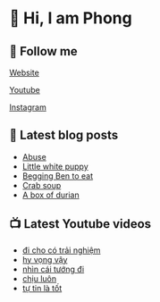# 👋 Hi, I am Phong

## 🔗 Follow me

[Website](https://phongever.xyz "Website")

[Youtube](https://www.youtube.com/@phongever "Youtube")

[Instagram](https://www.instagram.com/phongever "Instagram")

## 📝 Latest blog posts

<!-- BLOG-POST-LIST:START -->
- [Abuse](https://phongever.xyz/blog/abuse/)
- [Little white puppy](https://phongever.xyz/blog/little-white-puppy/)
- [Begging Ben to eat](https://phongever.xyz/blog/begging-ben-to-eat/)
- [Crab soup](https://phongever.xyz/blog/crab-soup/)
- [A box of durian](https://phongever.xyz/blog/a-box-of-durian/)
<!-- BLOG-POST-LIST:END -->

## 📺 Latest Youtube videos

<!-- YOUTUBE-VIDEO-LIST:START -->
- [đi cho có trải nghiệm](https://www.youtube.com/shorts/HG_kMzNMbOY)
- [hy vọng vậy](https://www.youtube.com/shorts/pU4_PFY0Yfg)
- [nhìn cái tướng đi](https://www.youtube.com/shorts/hLfzYnfzEd4)
- [chịu luôn](https://www.youtube.com/shorts/uPBgAdSKiBU)
- [tự tin là tốt](https://www.youtube.com/shorts/8hr9dYrudEY)
<!-- YOUTUBE-VIDEO-LIST:END -->
